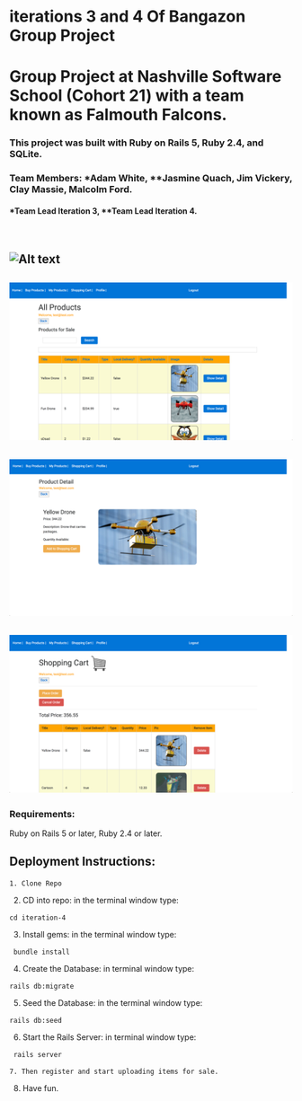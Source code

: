 # iterations 3 and 4 Of Bangazon Group Project 
# Group Project at Nashville Software School (Cohort 21) with a team known as Falmouth Falcons.
### This project was built with Ruby on Rails 5, Ruby 2.4, and SQLite.

### Team Members: *Adam White, **Jasmine Quach, Jim Vickery, Clay Massie, Malcolm Ford.
#### *Team Lead Iteration 3, **Team Lead Iteration 4.

<br>


![Alt text](bang1.png?raw=true "Title")
----------------------------------------
![Alt text](bang4.png?raw=true "Title")
----------------------------------------
![Alt text](bang2.png?raw=true "Title")
----------------------------------------
![Alt text](bang3.png?raw=true "Title")
----------------------------------------

### Requirements:
Ruby on Rails 5 or later, Ruby 2.4 or later.

## Deployment Instructions:

```
1. Clone Repo
```
2. CD into repo: in the terminal window type:
```
cd iteration-4
```
3. Install gems: in the terminal window type:
```
 bundle install
```
4. Create the Database: in terminal window type:
```
rails db:migrate
 ```
5. Seed the Database: in the terminal window type:
```
rails db:seed
```

6. Start the Rails Server: in terminal window type:
```
 rails server
 ```
 ```
7. Then register and start uploading items for sale.
```

8. Have fun.
